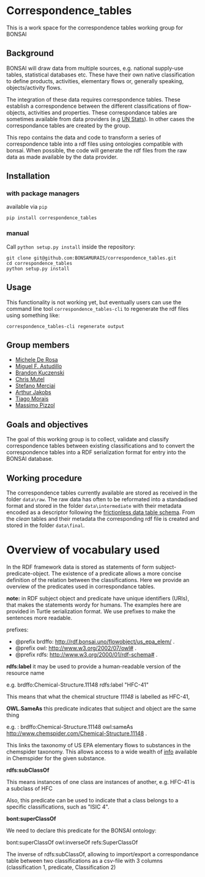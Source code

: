 # Correspondence_tables
This is a work space for the correspondence tables working group for BONSAI

## Background
BONSAI will draw data from multiple sources, e.g. national supply-use tables, statistical databases etc. These have their own native classification to define products, activities, elementary flows or, generally speaking,  objects/activity flows.

The integration of these data requires correspondence tables. These establish a correspondence between the different classifications of flow-objects, activities and properties. These correspondance tables are sometimes available from data providers (e.g [UN Stats](https://unstats.un.org/unsd/trade/classifications/correspondence-tables.asp)). In other cases the correspondance tables are created by the group.

This repo contains the data and code to transform a series of correspondence table into a rdf files using ontologies compatible with bonsai. When possible, the code will generate the rdf files from the raw data as made available by the data provider.

## Installation

### with package managers 

available via `pip`

```
pip install correspondence_tables
```

### manual

Call `python setup.py install` inside the repository:

```
git clone git@github.com:BONSAMURAIS/correspondence_tables.git
cd correspondence_tables
python setup.py install
```
## Usage

This functionality is not working yet, but eventually users can 
use the command line tool `correspondence_tables-cli` to regenerate
the rdf files using something like:

```
correspondence_tables-cli regenerate output
```

## Group members

 * [Michele De Rosa](https://github.com/MicDr)
 * [Miguel F. Astudillo](https://github.com/mfastudillo)
 * [Brandon Kuczenski](https://github.com/bkuczenski)
 * [Chris Mutel](https://github.com/cmutel)
 * [Stefano Merciai](https://github.com/Stefano-MRC)
 * [Arthur Jakobs](https://github.com/jakobsarthur)
 * [Tiago Morais](https://github.com/tgmorais1)
 * [Massimo Pizzol](https://github.com/massimopizzol)

## Goals and objectives  
The goal of this working group is to collect, validate and classify correspondence tables between existing classifications and to convert the correspondence tables into a RDF serialization format for entry into the BONSAI database.

## Working procedure

The correspondence tables currently available are stored as received in the folder `data\raw`. The raw data has often to be reformated into a standadised format and stored in the folder `data\intermediate` with their metadata encoded as a descriptor following the [frictionless data table schema](https://github.com/frictionlessdata/tableschema-py). From the _clean_ tables and their metadata the corresponding rdf file is created and stored in the folder `data\final`. 

# Overview of vocabulary used

In the RDF framework data is stored as statements of form subject-predicate-object. The existence of a predicate allows a more concise definition of the relation between the classifications. Here we provide an overview of the predicates used in correspondance tables.

**note:** in RDF subject object and predicate have unique identifiers (URIs), that makes the statements wordy for humans. The examples here are provided in Turtle serialization format. We use prefixes to make the sentences more readable.

prefixes:
- @prefix brdffo: <http://rdf.bonsai.uno/flowobject/us_epa_elem/> .
- @prefix owl: <http://www.w3.org/2002/07/owl#> .
- @prefix rdfs: <http://www.w3.org/2000/01/rdf-schema#> .

**rdfs:label** it may be used to provide a human-readable version of the resource name

e.g. brdffo:Chemical-Structure.11148 rdfs:label "HFC-41" 

This means that what the chemical structure _11148_ is labelled as HFC-41, 

**OWL.SameAs** this predicate indicates that subject and object are the same thing 

e.g. : brdffo:Chemical-Structure.11148 owl:sameAs <http://www.chemspider.com/Chemical-Structure.11148> .

This links the taxonomy of US EPA elementary flows to substances in the chemspider taxonomy. This allows access to a wide wealth of [info](http://www.chemspider.com/Chemical-Structure.11148.html) available in Chemspider for the given substance.

**rdfs:subClassOf**

This means instances of one class are instances of another, e.g. HFC-41 is a subclass of HFC

Also, this predicate can be used to indicate that a class belongs to a specific classifications, such as "ISIC 4".

**bont:superClassOf**

We need to declare this predicate for the BONSAI ontology:

bont:superClassOf owl:inverseOf refs:SuperClassOf

The inverse of rdfs:subClassOf, allowing to import/export a correspondance table between two classifications as a csv-file with 3 columns (classification 1, predicate, Classification 2)
